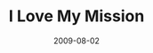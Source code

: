 ---
layout: message
category: message
series: "We Love Cincinnati"
title: "I Love My Mission"
date: 2009-08-02
audio-description: "Mark Stecher shares why he loves his mission, which centers on loving his city."
audio: "http://s3.amazonaws.com/crossroadsaudiomessages/WeLoveCincy5.mp3"
audio-title: "I Love My Mission"
audio-duration: "44:11"
notes-description: " "
notes: "http://www.crossroads.net/players/media/hq/SN_08_01-02_09.pdf "
notes-title: "I Love My Mission (Study Notes)"
program-description: ""
program: "http://www.crossroads.net/players/media/hq/0801_02Program.pdf"
program-title: "I Love My Mission (Program)"
video-description: "Mark Stecher shares why he loves his mission, which primarily revolves around loving his city."
video-title: "I Love My Mission"
video: "https://s3.amazonaws.com/crossroadsvideomessages/WeLoveCincy5.mp4"
video-poster: "https://www.crossroads.net/uploadedfiles/WeLoveCincy5-still.jpg"
---